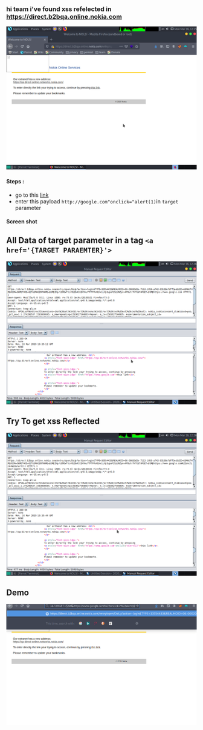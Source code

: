 ### hi team i've found xss refelected in https://direct.b2bqa.online.nokia.com

<img src='src/xo1.png'>

#### Steps :
  * go to this <a href='https://direct.b2bqa.online.nokia.com/entry/open/DoUp?action=login&TYPE=33554433&REALMOID=06-00020d2e-7112-1059-a742-83108e7dff3e&GUID=&SMAUTHREASON=0&METHOD=GET&SMAGENTNAME=$SM$Ihp/cER0wTtcr6UZm4CX2KYmu7TFTFRxKEnv1iVp3upaFZGzUNZyev4P0utr7nTG&TARGET=$SM$https://knassar702.github.io'>link</a>
  * enter this payload `http://google.com"onclick="alert(1)`in `target` parameter 
  
#### Screen shot

## All Data of target parameter in a tag `<a href='{TARGET PARAEMTER}'>`

<img src='src/xo2.png'>

## Try To get xss Reflected

<img src='src/xo3.png'>

## Demo

<img src='src/xoi4.gif'>
